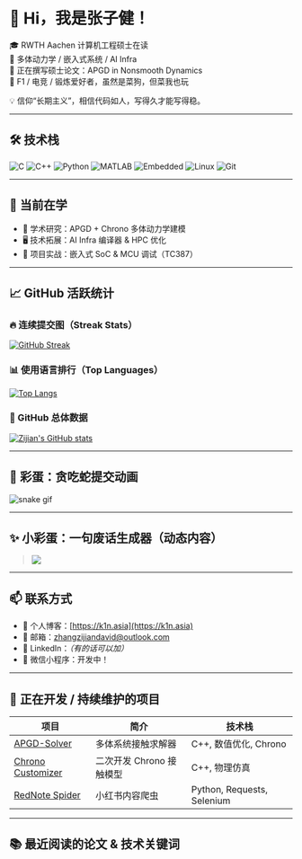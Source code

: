 # 👋 Hi，我是张子健！

🎓 RWTH Aachen 计算机工程硕士在读  
🔬 多体动力学 / 嵌入式系统 / AI Infra  
📘 正在撰写硕士论文：APGD in Nonsmooth Dynamics  
🏁 F1 / 电竞 / 锻炼爱好者，虽然是菜狗，但菜我也玩  

💡 信仰“长期主义”，相信代码如人，写得久才能写得稳。

---

## 🛠 技术栈

![C](https://img.shields.io/badge/C-00599C?style=flat&logo=c&logoColor=white)
![C++](https://img.shields.io/badge/C%2B%2B-00599C?style=flat&logo=c%2B%2B&logoColor=white)
![Python](https://img.shields.io/badge/Python-3776AB?style=flat&logo=python&logoColor=white)
![MATLAB](https://img.shields.io/badge/MATLAB-0076A8?style=flat&logo=mathworks&logoColor=white)
![Embedded](https://img.shields.io/badge/Embedded-blue?style=flat)
![Linux](https://img.shields.io/badge/Linux-FCC624?style=flat&logo=linux&logoColor=black)
![Git](https://img.shields.io/badge/Git-F05032?style=flat&logo=git&logoColor=white)

---

## 🚀 当前在学

- 🧠 学术研究：APGD + Chrono 多体动力学建模
- 🖥️ 技术拓展：AI Infra 编译器 & HPC 优化
- 🔧 项目实战：嵌入式 SoC & MCU 调试（TC387）

---

## 📈 GitHub 活跃统计

### 🔥 连续提交图（Streak Stats）

[![GitHub Streak](https://github-readme-streak-stats.herokuapp.com?user=Invincible-ZHANG&theme=tokyonight&hide_border=true)](https://github.com/denvercoder1/github-readme-streak-stats)

### 📊 使用语言排行（Top Languages）

[![Top Langs](https://github-readme-stats.vercel.app/api/top-langs/?username=Invincible-ZHANG&layout=compact&theme=tokyonight&hide_border=true)](https://github.com/anuraghazra/github-readme-stats)

### 🧾 GitHub 总体数据

[![Zijian's GitHub stats](https://github-readme-stats.vercel.app/api?username=Invincible-ZHANG&show_icons=true&theme=tokyonight&hide_border=true)](https://github.com/anuraghazra/github-readme-stats)

---

## 🐍 彩蛋：贪吃蛇提交动画

![snake gif](https://github.com/Invincible-ZHANG/Invincible-ZHANG/blob/output/github-contribution-grid-snake.svg)

---

## ✨ 小彩蛋：一句废话生成器（动态内容）

> [![](https://readme-jokes.vercel.app/api?hideBorder&bgColor=%230d1117&textColor=90caf9)](https://github.com/ABSphreak/readme-jokes)

---

## 📫 联系方式

- 📘 个人博客：[https://k1n.asia](https://k1n.asia)
- 📧 邮箱：zhangzijiandavid@outlook.com
- 🧭 LinkedIn：_（有的话可以加）_
- 🤖 微信小程序：开发中！

---

## 🧩 正在开发 / 持续维护的项目

| 项目 | 简介 | 技术栈 |
|------|------|--------|
| [APGD-Solver](https://github.com/Invincible-ZHANG/...) | 多体系统接触求解器 | C++, 数值优化, Chrono |
| [Chrono Customizer](https://github.com/Invincible-ZHANG/...) | 二次开发 Chrono 接触模型 | C++, 物理仿真 |
| [RedNote Spider](https://github.com/Invincible-ZHANG/...) | 小红书内容爬虫 | Python, Requests, Selenium |

---

## 📚 最近阅读的论文 & 技术关键词

